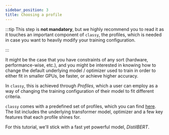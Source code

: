 ```yaml
---
sidebar_position: 3
title: Choosing a profile
---
```


:::tip
This step is **not mandatory**, but we highly recommend you to read it as it touches an important component of
`classy`, the profiles, which is needed in case you want to heavily modify your training configuration.

:::

It might be the case that you have constraints of any sort (hardware, performance-wise, etc.), and you might
be interested in knowing how to change the default underlying model / optimizer used to train in order to either
fit in smaller GPUs, be faster, or achieve higher accuracy.

In `classy`, this is achieved through *Profiles*, which a user can employ as a way of changing the training configuration
of their model to fit different criteria.

`classy` comes with a predefined set of profiles, which you can find [here](/docs/reference-manual/profiles/).
The list includes the underlying transformer model, optimizer and a few key features that each profile shines for.

For this tutorial, we'll stick with a fast yet powerful model, *DistilBERT*.
